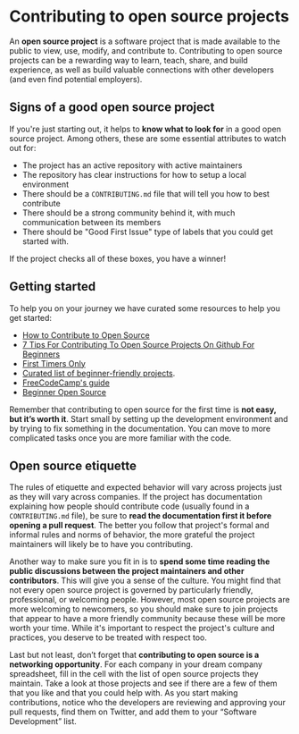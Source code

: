 # Contributing to open source projects

An **open source project** is a software project that is made available to the public to view, use, modify, and contribute to. Contributing to open source projects can be a rewarding way to learn, teach, share, and build experience, as well as build valuable connections with other developers (and even find potential employers).

## Signs of a good open source project

If you're just starting out, it helps to **know what to look for** in a good open source project. Among others, these are some essential attributes to watch out for:

- The project has an active repository with active maintainers
- The repository has clear instructions for how to setup a local environment
- There should be a `CONTRIBUTING.md` file that will tell you how to best contribute
- There should be a strong community behind it, with much communication between its members
- There should be "Good First Issue" type of labels that you could get started with.

If the project checks all of these boxes, you have a winner!

## Getting started
To help you on your journey we have curated some resources to help you get started:

- [How to Contribute to Open Source](https://opensource.guide/how-to-contribute/)
- [7 Tips For Contributing To Open Source Projects On Github For Beginners](https://loudprogrammer.net/7-tips-for-contributing-to-open-source-projects-on-github-for-beginners/)
- [First Timers Only](https://www.firsttimersonly.com/)
- [Curated list of beginner-friendly projects](https://github.com/MunGell/awesome-for-beginners).
- [FreeCodeCamp's guide](https://github.com/FreeCodeCamp/how-to-contribute-to-open-source)
- [Beginner Open Source](https://opensource.com/life/16/1/6-beginner-open-source)

Remember that contributing to open source for the first time is **not easy, but it’s worth it**. Start small by setting up the development environment and by trying to fix something in the documentation. You can move to more complicated tasks once you are more familiar with the code.

## Open source etiquette

The rules of etiquette and expected behavior will vary across projects just as they will vary across companies. If the project has documentation explaining how people should contribute code (usually found in a `CONTRIBUTING.md` file), be sure to **read the documentation first it before opening a pull request**. The better you follow that project's formal and informal rules and norms of behavior, the more grateful the project maintainers will likely be to have you contributing.

Another way to make sure you fit in is to **spend some time reading the public discussions between the project maintainers and other contributors**. This will give you a sense of the culture. You might find that not every open source project is governed by particularly friendly, professional, or welcoming people. However, most open source projects are more welcoming to newcomers, so you should make sure to join projects that appear to have a more friendly community because these will be more worth your time. While it's important to respect the project's culture and practices, you deserve to be treated with respect too.

Last but not least, don’t forget that **contributing to open source is a networking opportunity**. For each company in your dream company spreadsheet, fill in the cell with the list of open source projects they maintain. Take a look at those projects and see if there are a few of them that you like and that you could help with. As you start making contributions, notice who the developers are reviewing and approving your pull requests, find them on Twitter, and add them to your “Software Development” list.
